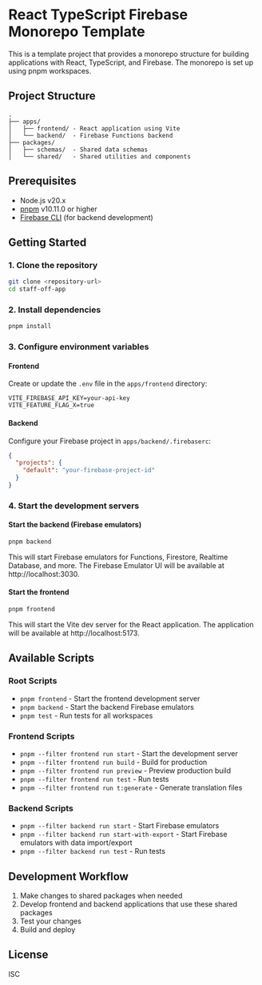 # React TypeScript Firebase Monorepo Template

This is a template project that provides a monorepo structure for building applications with React, TypeScript, and Firebase. The monorepo is set up using pnpm workspaces.

## Project Structure

```
.
├── apps/
│   ├── frontend/ - React application using Vite
│   └── backend/  - Firebase Functions backend
├── packages/
│   ├── schemas/  - Shared data schemas
│   └── shared/   - Shared utilities and components
```

## Prerequisites

- Node.js v20.x
- [pnpm](https://pnpm.io/) v10.11.0 or higher
- [Firebase CLI](https://firebase.google.com/docs/cli) (for backend development)

## Getting Started

### 1. Clone the repository

```bash
git clone <repository-url>
cd staff-off-app
```

### 2. Install dependencies

```bash
pnpm install
```

### 3. Configure environment variables

#### Frontend

Create or update the `.env` file in the `apps/frontend` directory:

```
VITE_FIREBASE_API_KEY=your-api-key
VITE_FEATURE_FLAG_X=true
```

#### Backend

Configure your Firebase project in `apps/backend/.firebaserc`:

```json
{
  "projects": {
    "default": "your-firebase-project-id"
  }
}
```

### 4. Start the development servers

#### Start the backend (Firebase emulators)

```bash
pnpm backend
```

This will start Firebase emulators for Functions, Firestore, Realtime Database, and more. The Firebase Emulator UI will be available at http://localhost:3030.

#### Start the frontend

```bash
pnpm frontend
```

This will start the Vite dev server for the React application. The application will be available at http://localhost:5173.

## Available Scripts

### Root Scripts

- `pnpm frontend` - Start the frontend development server
- `pnpm backend` - Start the backend Firebase emulators
- `pnpm test` - Run tests for all workspaces

### Frontend Scripts

- `pnpm --filter frontend run start` - Start the development server
- `pnpm --filter frontend run build` - Build for production
- `pnpm --filter frontend run preview` - Preview production build
- `pnpm --filter frontend run test` - Run tests
- `pnpm --filter frontend run t:generate` - Generate translation files

### Backend Scripts

- `pnpm --filter backend run start` - Start Firebase emulators
- `pnpm --filter backend run start-with-export` - Start Firebase emulators with data import/export
- `pnpm --filter backend run test` - Run tests

## Development Workflow

1. Make changes to shared packages when needed
2. Develop frontend and backend applications that use these shared packages
3. Test your changes
4. Build and deploy

## License

ISC